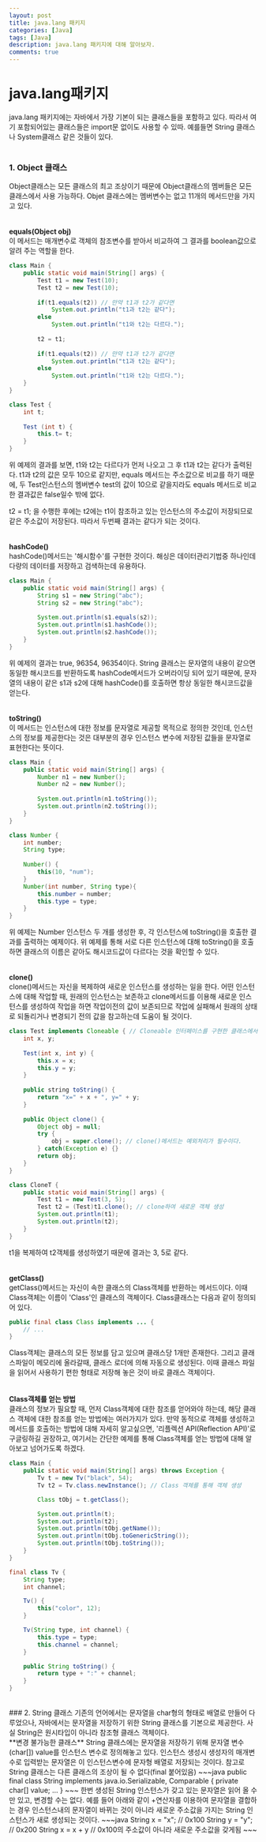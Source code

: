 ```yaml
---
layout: post
title: java.lang 패키지
categories: [Java]
tags: [Java]
description: java.lang 패키지에 대해 알아보자.
comments: true
---
```

# **java.lang패키지**   
java.lang 패키지에는 자바에서 가장 기본이 되는 클래스들을 포함하고 있다. 따라서 여기 포함되어있는 클래스들은 import문 없이도 사용할 수 있따. 예를들면 String 클래스나 System클래스 같은 것들이 있다.  
<br>  
### 1. Object 클래스  
Object클래스는 모든 클래스의 최고 조상이기 때문에 Object클래스의 멤버들은 모든 클래스에서 사용 가능하다. Objet 클래스에는 멤버변수는 없고 11개의 메서드만을 가지고 있다.  
<br>  
**equals(Object obj)**  
이 메서드는 매개변수로 객체의 참조변수를 받아서 비교하여 그 결과를 boolean값으로 알려 주는 역할을 한다.  
~~~java
class Main {
	public static void main(String[] args) {
		Test t1 = new Test(10);
		Test t2 = new Test(10);
		
		if(t1.equals(t2)) // 만약 t1과 t2가 같다면
			System.out.println("t1과 t2는 같다");
		else
			System.out.println("t1와 t2는 다르다.");
		
		t2 = t1;
		
		if(t1.equals(t2)) // 만약 t1과 t2가 같다면
			System.out.println("t1과 t2는 같다");
		else
			System.out.println("t1와 t2는 다르다.");
	}
}

class Test {
	int t;
	
	Test (int t) {
		this.t= t;
	}
}
~~~  
위 예제의 결과를 보면, t1와 t2는 다르다가 먼저 나오고 그 후 t1과 t2는 같다가 출력된다. t1과 t2의 값은 모두 10으로 같지만, equals 메서드는 주소값으로 비교를 하기 때문에, 두 Test인스턴스의 멤버변수 test의 값이 10으로 같을지라도 equals 메서드로 비교한 결과값은 false일수 밖에 없다.

t2 = t1; 을 수행한 후에는 t2에는 t1이 참조하고 있는 인스턴스의 주소값이 저장되므로 같은 주소값이 저장된다. 따라서 두번째 결과는 같다가 되는 것이다.  
<br>  
**hashCode()**  
hashCode()메서드는 '해시함수'를 구현한 것이다. 해싱은 데이터관리기법중 하나인데 다량의 데이터를 저장하고 검색하는데 유용하다.  
~~~java
class Main {
	public static void main(String[] args) {
		String s1 = new String("abc");
		String s2 = new String("abc");
		
		System.out.println(s1.equals(s2));
		System.out.println(s1.hashCode());
		System.out.println(s2.hashCode());
	}
}
~~~  
위 예제의 결과는 true, 96354, 96354이다. String 클래스는 문자열의 내용이 같으면 동일한 해시코드를 반환하도록 hashCode메서드가 오버라이딩 되어 있기 때문에, 문자열의 내용이 같은 s1과 s2에 대해 hashCode()를 호출하면 항상 동일한 해시코드값을 얻는다.  
<br>  
**toString()**  
이 메서드는 인스턴스에 대한 정보를 문자열로 제공할 목적으로 정의한 것인데, 인스턴스의 정보를 제공한다는 것은 대부분의 경우 인스턴스 변수에 저장된 값들을 문자열로 표현한다는 뜻이다.  
~~~java
class Main {
	public static void main(String[] args) {
		Number n1 = new Number();
		Number n2 = new Number();
		
		System.out.println(n1.toString());
		System.out.println(n2.toString());
	}
}

class Number {
	int number;
	String type;
	
	Number() {
		this(10, "num");
	}
	Number(int number, String type){
		this.number = number;
		this.type = type;
	}
}
~~~  
위 예제는 Number 인스턴스 두 개를 생성한 후, 각 인스턴스에 toString()을 호출한 결과를 출력하는 예제이다. 위 예제를 통해 서로 다른 인스턴스에 대해 toString()을 호출하면 클래스의 이름은 같아도 해시코드값이 다르다는 것을 확인할 수 있다.  
<br>  
**clone()**  
clone()메서드는 자신을 복제하여 새로운 인스턴스를 생성하는 일을 한다. 어떤 인스턴스에 대해 작업할 때, 원래의 인스턴스는 보존하고 clone메서드를 이용해 새로운 인스턴스를 생성하여 작업을 하면 작업이전의 값이 보존되므로 작업에 실패해서 원래의 상태로 되돌리거나 변경되기 전의 값을 참고하는데 도움이 될 것이다.  
~~~java
class Test implements Cloneable { // Cloneable 인터페이스를 구현한 클래스에서만 clone()을 호출할 수 있음
	int x, y;
	
	Test(int x, int y) {
		this.x = x;
		this.y = y;
	}
	
	public string toString() {
		return "x=" + x + ", y=" + y;
	}
	
	public Object clone() {
		Object obj = null;
		try {
			obj = super.clone(); // clone()메서드는 예외처리가 필수이다.
		} catch(Exception e) {}
		return obj;
	}
}

class CloneT {
	public static void main(String[] args) {
		Test t1 = new Test(3, 5);
		Test t2 = (Test)t1.clone(); // clone하여 새로운 객체 생성
		System.out.println(t1);
		System.out.println(t2);
	}
}
~~~  
t1을 복제하여 t2객체를 생성하였기 때문에 결과는 3, 5로 같다.  
<br>  
**getClass()**  
getClass()메서드는 자신이 속한 클래스의 Class객체를 반환하는 메서드이다. 이때 Class객체는 이름이 'Class'인 클래스의 객체이다. Class클래스는 다음과 같이 정의되어 있다.  
~~~java
public final class Class implements ... {
	// ...
}
~~~  
Class객체는 클래스의 모든 정보를 담고 있으며 클래스당 1개만 존재한다. 그리고 클래스파일이 메모리에 올라갈때, 클래스 로더에 의해 자동으로 생성된다. 이때 클래스 파일을 읽어서 사용하기 편한 형태로 저장해 놓은 것이 바로 클래스 객체이다.  
<br>  
**Class객체를 얻는 방법**  
클래스의 정보가 필요할 때, 먼저 Class객체에 대한 참조를 얻어와야 하는데, 해당 클래스 객체에 대한 참조를 얻는 방법에는 여러가지가 있다. 만약 동적으로 객체를 생성하고 메서드를 호출하는 방법에 대해 자세히 알고싶으면, '리플렉션 API(Reflection API)'로 구글링하길 권장하고, 여기서는 간단한 예제를 통해 Class객체를 얻는 방법에 대해 알아보고 넘어가도록 하겠다.  
~~~java
class Main {
	public static void main(String[] args) throws Exception {
		Tv t = new Tv("black", 54);
		Tv t2 = Tv.class.newInstance(); // Class 객체를 통해 객체 생성

		Class tObj = t.getClass();

		System.out.println(t);
		System.out.println(t2);
		System.out.println(tObj.getName());
		System.out.println(tObj.toGenericString());
		System.out.println(tObj.toString());
	}
}

final class Tv {
	String type;
	int channel;

	Tv() {
		this("color", 12);
	}

	Tv(String type, int channel) {
		this.type = type;
		this.channel = channel;
	}

	public String toString() {
		return type + ":" + channel;
	}
}
~~~  
<br>  
### 2. String 클래스  
기존의 언어에서는 문자열을 char형의 형태로 배열로 만들어 다루었으나, 자바에서는 문자열을 저장하기 위한 String 클래스를 기본으로 제공한다. 사실 String은 원시타입이 아니라 참조형 클래스 객체이다.
<br>  
**변경 불가능한 클래스**  
String 클래스에는 문자열을 저장하기 위해 문자열 변수(char[]) value를 인스턴스 변수로 정의해놓고 있다. 인스턴스 생성시 생성자의 매개변수로 입력받는 문자열은 이 인스턴스변수에 문자형 배열로 저장되는 것이다. 참고로 String 클래스는 다른 클래스의 조상이 될 수 없다(final 붙어있음)  
~~~java  
public final class String implements java.io.Serializable, Comparable {
	private char[] value;
	...
}
~~~  
한번 생성된 String 인스턴스가 갖고 있는 문자열은 읽어 올 수만 있고, 변경할 수는 없다. 예를 들어 아래와 같이 +연산자를 이용하여 문자열을 결합하는 경우 인스턴스내의 문자열이 바뀌는 것이 아니라 새로운 주소값을 가지는 String 인스턴스가 새로 생성되는 것이다.  
~~~java
String x = "x"; // 0x100
String y = "y"; // 0x200
String x = x + y // 0x100의 주소값이 아니라 새로운 주소값을 갖게됨
~~~
